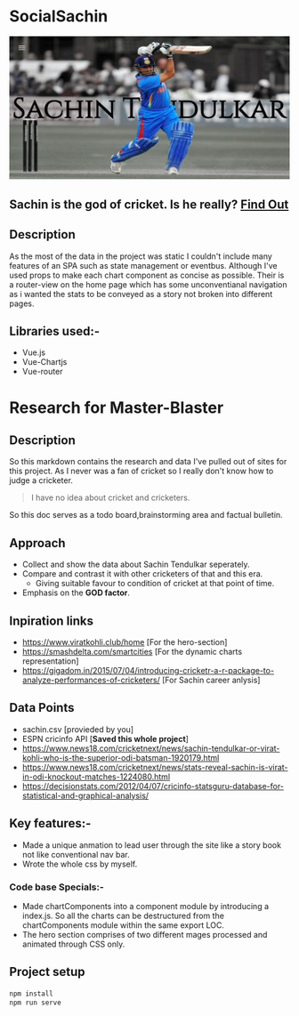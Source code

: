 # SocialSachin

<img src="./readme_assets/sachin_home.png"></img>

## **Sachin is the god of cricket. Is he really?** [Find Out](https://soicalsachin.firebaseapp.com)

## Description

As the most of the data in the project was static I couldn't include many features of an SPA such as state management or eventbus. Although I've used props to make each chart component as concise as possible. Their is a router-view on the home page which has some unconventianal navigation as i wanted the stats to be conveyed as a story not broken into different pages.

## Libraries used:-

- Vue.js
- Vue-Chartjs
- Vue-router

# Research for Master-Blaster

## Description

So this markdown contains the research and data I've pulled out of sites for this project. As I never was a fan of cricket so I really don't know how to judge a cricketer.

> I have no idea about cricket and cricketers.

So this doc serves as a todo board,brainstorming area and factual bulletin.

## Approach

- Collect and show the data about Sachin Tendulkar seperately.
- Compare and contrast it with other cricketers of that and this era.
  - Giving suitable favour to condition of cricket at that point of time.
- Emphasis on the **GOD factor**.

## Inpiration links

- https://www.viratkohli.club/home [For the hero-section]
- https://smashdelta.com/smartcities [For the dynamic charts representation]
- https://gigadom.in/2015/07/04/introducing-cricketr-a-r-package-to-analyze-performances-of-cricketers/ [For Sachin career anlysis]

## Data Points

- sachin.csv [provieded by you]
- ESPN cricinfo API [__Saved this whole project__]
- https://www.news18.com/cricketnext/news/sachin-tendulkar-or-virat-kohli-who-is-the-superior-odi-batsman-1920179.html
- https://www.news18.com/cricketnext/news/stats-reveal-sachin-is-virat-in-odi-knockout-matches-1224080.html
- https://decisionstats.com/2012/04/07/cricinfo-statsguru-database-for-statistical-and-graphical-analysis/

## Key features:-

- Made a unique anmation to lead user through the site like a story book not like conventional nav bar.
- Wrote the whole css by myself.

### Code base Specials:-

- Made chartComponents into a component module by introducing a index.js. So all the charts can be destructured from the chartComponents module within the same export LOC.
- The hero section comprises of two different mages processed and animated through CSS only.

## Project setup

```
npm install
npm run serve
```
